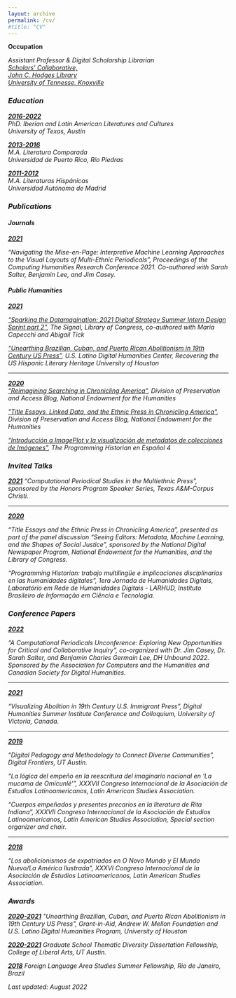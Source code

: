 ```yaml
---
layout: archive
permalink: /cv/
#title: "CV"
---
```


__Occupation__

<em>Assistant Professor & Digital Scholarship Librarian<em><br>
<a href="https://www.lib.utk.edu/scholar">Scholars' Collaborative, <br>John C. Hodges Library<br> University of Tennesse, Knoxville</a> 


### Education

<u>**2016-2022**</u><br>PhD. Iberian and Latin American Literatures and Cultures<br>University of Texas, Austin<br> 

<ins>**2013-2016**</ins><br>M.A. Literatura Comparada<br>Universidad de Puerto Rico, Río Piedras


<ins>**2011-2012**</ins><br>M.A. Literaturas Hispánicas<br>Universidad Autónoma de Madrid

### Publications

<!-- A list is also available [online](https://scholar.google.co.uk/citations?user=LTOTl0YAAAAJ) -->
#### *Journals*

<ins>**2021**</ins>

“Navigating the Mise-en-Page: Interpretive Machine Learning Approaches to the Visual Layouts of Multi-Ethnic Periodicals”, <em>Proceedings of the Computing Humanities Research Conference 2021<em>. Co-authored with Sarah Salter, Benjamin Lee, and Jim Casey. 

#### _Public Humanities_

<ins>**2021**</ins> 

<a href="https://blogs.loc.gov/thesignal/2021/08/sparking-the-datamagination-2021-digital-strategy-summer-intern-design-sprint-part-ii/" target="_blank"> “Sparking the Datamagination: 2021 Digital Strategy Summer Intern Design Sprint part 2"</a>, <em>The Signal</em>, Library of Congress, co-authored with Maria Capecchi and Abigail Tick	

<a href="https://youtu.be/6pCi0tjRv6Y" target="_blank">“Unearthing Brazilian, Cuban, and Puerto Rican Abolitionism in 19th Century US Press”</a>, U.S. Latino Digital Humanities Center, Recovering the US Hispanic Literary Heritage University of Houston

---
<ins>**2020**</ins>		
<a href="https://www.neh.gov/blog/reimagining-searching-chronicling-america" target="_blank">“Reimagining Searching in Chronicling America”</a>, _Division of Preservation and Access Blog_, National Endowment for the Humanities

<a href="https://www.neh.gov/blog/title-essays-linked-data-and-ethnic-press-chronicling-america" target="_blank"> "Title Essays, Linked Data, and the Ethnic Press in Chronicling America"</a>, _Division of Preservation and Access Blog_, National Endowment for the Humanities

<a href="https://doi.org/10.46430/phes0046" target="_blank"> “Introducción a ImagePlot y la visualización de metadatos de colecciones de Imágenes”</a>, _The Programming Historian en Español 4_


### Invited Talks

<ins>**2021**</ins>	
“Computational Periodical Studies in the Multiethnic Press”, sponsored by the Honors Program Speaker Series, Texas A&M-Corpus Christi.

---
<ins>**2020**</ins>

“Title Essays and the Ethnic Press in Chronicling America”, presented as part of the panel discussion “Seeing Editors: Metadata, Machine Learning, and the Shapes of Social Justice”, sponsored by the National Digital Newspaper Program, National Endowment for the Humanities, and the Library of Congress. 

“Programming Historian: trabajo multilingüe e implicaciones disciplinarias en las humanidades digitales”, <em>1era Jornada de Humanidades Digitais<em>, Laboratório em Rede de Humanidades Digitais - LARHUD, Instituto Brasileiro de Informação em Ciência e Tecnologia.

### Conference Papers

<ins>**2022**</ins>	

“A Computational Periodicals Unconference: Exploring New Opportunities for Critical and Collaborative Inquiry”, co-organized with Dr. Jim Casey, Dr. Sarah Salter, and Benjamin Charles Germain Lee, DH Unbound 2022. Sponsored by the Association for Computers and the Humanities and Canadian Society for Digital Humanities.

---
<ins>**2021**</ins>

“Visualizing Abolition in 19th Century U.S. Immigrant Press”, Digital Humanities Summer Institute Conference and Colloquium, University of Victoria, Canada.

---
<ins>**2019**</ins>

“Digital Pedagogy and Methodology to Connect Diverse Communities”, Digital Frontiers, UT Austin.

“La lógica del empeño en la reescritura del imaginario nacional en ‘La mucama de Omicunlé’”, <em>XXXVII Congreso Internacional de la Asociación de Estudios Latinoamericanos, Latin American Studies Association<em>. 

“Cuerpos empeñados y presentes precarios en la literatura de Rita Indiana”, <em>XXXVII Congreso Internacional de la Asociación de Estudios Latinoamericanos, Latin American Studies Association<em>, Special section organizer and chair.

---
<ins>**2018**</ins>

“Los abolicionismos de expatriados en O Novo Mundo y El Mundo Nuevo/La América Ilustrada", <em>XXXVI Congreso Internacional de la Asociación de Estudios Latinoamericanos, Latin American Studies Association<em>. 

### Awards

<ins>**2020-2021**</ins>
"Unearthing Brazilian, Cuban, and Puerto Rican Abolitionism in 19th Century US Press", Grant-in-Aid, Andrew W. Mellon Foundation and U.S. Latino Digital Humanities Program, University of Houston

<ins>**2020-2021**</ins>
Graduate School Thematic Diversity Dissertation Fellowship, 
College of Liberal Arts, UT Austin.

<ins>**2018**</ins>
Foreign Language Area Studies Summer Fellowship, Rio de Janeiro, Brazil
<!-- ### Footer-->
Last updated: August 2022



